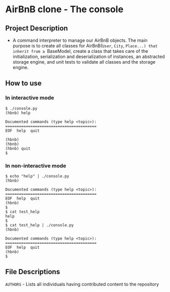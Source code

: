 # AirBnB clone - The console

## Project Description

- A command interpreter to manage our AirBnB objects. The main purpose is to create all classes for AirBnB(`User`, `City`, `Place...) that inherit from a `BaseModel, create a class that takes care of the initialization, serialization and deserialization of instances, an
abstracted storage engine, and unit tests to validate all classes and the storage engine.

## How to use

### In interactive mode

```
$ ./console.py
(hbnb) help

Documented commands (type help <topic>):
========================================
EOF  help  quit

(hbnb)
(hbnb)
(hbnb) quit
$
```
### In non-interactive mode

```
$ echo "help" | ./console.py
(hbnb)

Documented commands (type help <topic>):
========================================
EOF  help  quit
(hbnb) 
$
$ cat test_help
help
$
$ cat test_help | ./console.py
(hbnb)

Documented commands (type help <topic>):
========================================
EOF  help  quit
(hbnb) 
$
```

## File Descriptions

`AUTHORS` - Lists all individuals having contributed content to the repository
